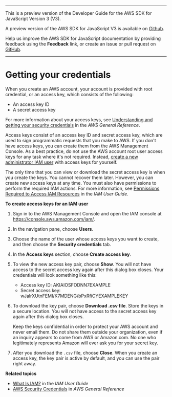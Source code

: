 --------

This is a preview version of the Developer Guide for the AWS SDK for JavaScript Version 3 \(V3\)\.

A preview version of the AWS SDK for JavaScript V3 is available on [Github](https://github.com/aws/aws-sdk-js-v3)\.

Help us improve the AWS SDK for JavaScript documentation by providing feedback using the **Feedback** link, or create an issue or pull request on [GitHub](https://github.com/awsdocs/aws-sdk-for-javascript-v3)\.

--------

# Getting your credentials<a name="getting-your-credentials"></a>

When you create an AWS account, your account is provided with root credential, or an access key, which consists of the following:
+ An access key ID
+ A secret access key

For more information about your access keys, see [Understanding and getting your security credentials](https://docs.aws.amazon.com/general/latest/gr/aws-sec-cred-types.html) in the *AWS General Reference*\.

Access keys consist of an access key ID and secret access key, which are used to sign programmatic requests that you make to AWS\. If you don't have access keys, you can create them from the AWS Management Console\. As a best practice, do not use the AWS account root user access keys for any task where it's not required\. Instead, [create a new administrator IAM user](https://docs.aws.amazon.com/IAM/latest/UserGuide/getting-started_create-admin-group.html) with access keys for yourself\.

The only time that you can view or download the secret access key is when you create the keys\. You cannot recover them later\. However, you can create new access keys at any time\. You must also have permissions to perform the required IAM actions\. For more information, see [Permissions Required to Access IAM Resources](https://docs.aws.amazon.com/IAM/latest/UserGuide/access_permissions-required.html) in the *IAM User Guide*\.

**To create access keys for an IAM user**

1. Sign in to the AWS Management Console and open the IAM console at [https://console\.aws\.amazon\.com/iam/](https://console.aws.amazon.com/iam/)\.

1. In the navigation pane, choose **Users**\.

1. Choose the name of the user whose access keys you want to create, and then choose the **Security credentials** tab\.

1. In the **Access keys** section, choose **Create access key**\.

1. To view the new access key pair, choose **Show**\. You will not have access to the secret access key again after this dialog box closes\. Your credentials will look something like this:
   + Access key ID: AKIAIOSFODNN7EXAMPLE
   + Secret access key: wJalrXUtnFEMI/K7MDENG/bPxRfiCYEXAMPLEKEY

1. To download the key pair, choose **Download \.csv file**\. Store the keys in a secure location\. You will not have access to the secret access key again after this dialog box closes\.

   Keep the keys confidential in order to protect your AWS account and never email them\. Do not share them outside your organization, even if an inquiry appears to come from AWS or Amazon\.com\. No one who legitimately represents Amazon will ever ask you for your secret key\.

1. After you download the `.csv` file, choose **Close**\. When you create an access key, the key pair is active by default, and you can use the pair right away\.

**Related topics**
+ [What Is IAM?](https://docs.aws.amazon.com/IAM/latest/UserGuide/introduction.html) in the *IAM User Guide*
+ [AWS Security Credentials](https://docs.aws.amazon.com/general/latest/gr/aws-security-credentials.html) in *AWS General Reference* 